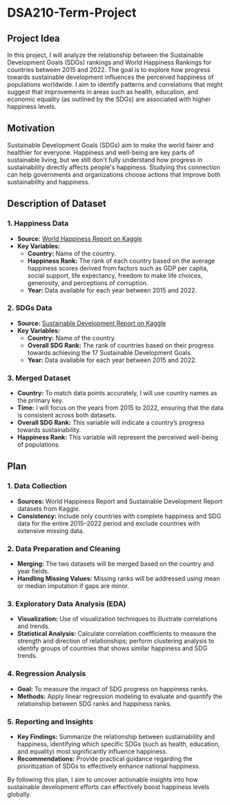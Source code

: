 # DSA210-Term-Project

## Project Idea
In this project, I will analyze the relationship between the Sustainable Development Goals (SDGs) rankings and World Happiness Rankings for countries between 2015 and 2022. The goal is to explore how progress towards sustainable development influences the perceived happiness of populations worldwide. I aim to identify patterns and correlations that might suggest that improvements in areas such as health, education, and economic equality (as outlined by the SDGs) are associated with higher happiness levels.
##

## Motivation 
Sustainable Development Goals (SDGs) aim to make the world fairer and healthier for everyone. Happiness and well-being are key parts of sustainable living, but we still don't fully understand how progress in sustainability directly affects people's happiness. Studying this connection can help governments and organizations choose actions that improve both sustainability and happiness.
##

## Description of Dataset
### 1. Happiness Data
- **Source:** [World Happiness Report on Kaggle](https://www.kaggle.com/datasets/mathurinache/world-happiness-report)
- **Key Variables:**
  - **Country:** Name of the country.
  - **Happiness Rank:** The rank of each country based on the average happiness scores derived from factors such as GDP per capita, social support, life expectancy, freedom to make life choices, generosity, and perceptions of corruption.
  - **Year:** Data available for each year between 2015 and 2022.

### 2. SDGs Data
- **Source:** [Sustainable Development Report on Kaggle](https://www.kaggle.com/datasets/sazidthe1/sustainable-development-report/data)
- **Key Variables:**
  - **Country:** Name of the country.
  - **Overall SDG Rank:** The rank of countries based on their progress towards achieving the 17 Sustainable Development Goals.
  - **Year:** Data available for each year between 2015 and 2022.

### 3. Merged Dataset
- **Country:** To match data points accurately, I will use country names as the primary key.
- **Time:** I will focus on the years from 2015 to 2022, ensuring that the data is consistent across both datasets.
- **Overall SDG Rank:** This variable will indicate a country’s progress towards sustainability.
- **Happiness Rank:** This variable will represent the perceived well-being of populations.
##

## Plan
### 1. Data Collection
- **Sources:** World Happiness Report and Sustainable Development Report datasets from Kaggle.
- **Consistency:** Include only countries with complete happiness and SDG data for the entire 2015–2022 period and exclude countries with extensive missing data.

### 2. Data Preparation and Cleaning
- **Merging:** The two datasets will be merged based on the country and year fields.  
- **Handling Missing Values:** Missing ranks will be addressed using mean or median imputation if gaps are minor.  

### 3. Exploratory Data Analysis (EDA)
- **Visualization:** Use of visualization techniques to illustrate correlations and trends.
- **Statistical Analysis:** Calculate correlation coefficients to measure the strength and direction of relationships; perform clustering analysis to identify groups of countries that shows similar happiness and SDG trends.

### 4. Regression Analysis
- **Goal:** To measure the impact of SDG progress on happiness ranks.  
- **Methods:** Apply linear regression modeling to evaluate and quantify the relationship between SDG ranks and happiness ranks.

### 5. Reporting and Insights
- **Key Findings:** Summarize the relationship between sustainability and happiness, identifying which specific SDGs (such as health, education, and equality) most significantly influence happiness.  
- **Recommendations:** Provide practical guidance regarding the prioritization of SDGs to effectively enhance national happiness.

By following this plan, I aim to uncover actionable insights into how sustainable development efforts can effectively boost happiness levels globally.
